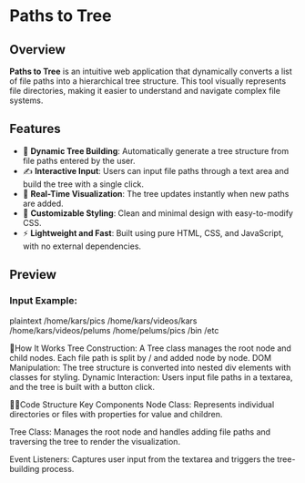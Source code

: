 # Paths to Tree

## Overview

**Paths to Tree** is an intuitive web application that dynamically converts a list of file paths into a hierarchical tree structure. This tool visually represents file directories, making it easier to understand and navigate complex file systems.

## Features

- 🌳 **Dynamic Tree Building**: Automatically generate a tree structure from file paths entered by the user.
- ✍️ **Interactive Input**: Users can input file paths through a text area and build the tree with a single click.
- 🔄 **Real-Time Visualization**: The tree updates instantly when new paths are added.
- 🎨 **Customizable Styling**: Clean and minimal design with easy-to-modify CSS.
- ⚡ **Lightweight and Fast**: Built using pure HTML, CSS, and JavaScript, with no external dependencies.

## Preview

### Input Example:
plaintext
/home/kars/pics
/home/kars/videos/kars
/home/kars/videos/pelums
/home/pelums/pics
/bin
/etc


📝How It Works
Tree Construction:
A Tree class manages the root node and child nodes.
Each file path is split by / and added node by node.
DOM Manipulation:
The tree structure is converted into nested div elements with classes for styling.
Dynamic Interaction:
Users input file paths in a textarea, and the tree is built with a button click.

👨‍💻Code Structure
Key Components
Node Class: Represents individual directories or files with properties for value and children.

Tree Class: Manages the root node and handles adding file paths and traversing the tree to render the visualization.

Event Listeners: Captures user input from the textarea and triggers the tree-building process.

